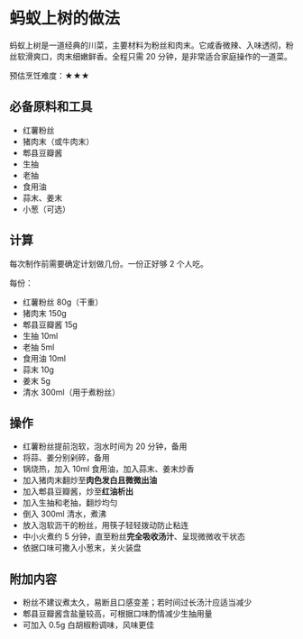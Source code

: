 # 蚂蚁上树的做法

蚂蚁上树是一道经典的川菜，主要材料为粉丝和肉末。它咸香微辣、入味透彻，粉丝软滑爽口，肉末细嫩鲜香。全程只需 20 分钟，是非常适合家庭操作的一道菜。

预估烹饪难度：★★★

## 必备原料和工具

- 红薯粉丝
- 猪肉末（或牛肉末）
- 郫县豆瓣酱
- 生抽
- 老抽
- 食用油
- 蒜末、姜末
- 小葱（可选）

## 计算

每次制作前需要确定计划做几份。一份正好够 2 个人吃。

每份：

- 红薯粉丝 80g（干重）
- 猪肉末 150g
- 郫县豆瓣酱 15g
- 生抽 10ml
- 老抽 5ml
- 食用油 10ml
- 蒜末 10g
- 姜末 5g
- 清水 300ml（用于煮粉丝）

## 操作

- 红薯粉丝提前泡软，泡水时间为 20 分钟，备用
- 将蒜、姜分别剁碎，备用
- 锅烧热，加入 10ml 食用油，加入蒜末、姜末炒香
- 加入猪肉末翻炒至**肉色发白且微微出油**
- 加入郫县豆瓣酱，炒至**红油析出**
- 加入生抽和老抽，翻炒均匀
- 倒入 300ml 清水，煮沸
- 放入泡软沥干的粉丝，用筷子轻轻拨动防止粘连
- 中小火煮约 5 分钟，直至粉丝**完全吸收汤汁**、呈现微微收干状态
- 依据口味可撒入小葱末，关火装盘

## 附加内容

- 粉丝不建议煮太久，易断且口感变差；若时间过长汤汁应适当减少
- 郫县豆瓣酱含盐量较高，可根据口味酌情减少生抽用量
- 可加入 0.5g 白胡椒粉调味，风味更佳